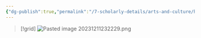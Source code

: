 ```yaml
---
{"dg-publish":true,"permalink":"/7-scholarly-details/arts-and-culture/history/historic-figures/heroes-of-prophecy/anka/","noteIcon":""}
---
```



>[!grid]
>![Pasted image 20231211232229.png](/img/user/x.%20Assets/Attachments/Pasted%20image%2020231211232229.png)
